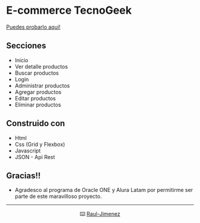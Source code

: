 # E-commerce TecnoGeek

[Puedes probarlo aqui!]()

## Secciones
* Inicio
* Ver detalle productos
* Buscar productos
* Login
* Administrar productos
* Agregar productos
* Editar productos
* Eliminar productos

## Construido con 

* Html
* Css (Grid y Flexbox)
* Javascript
* JSON - Api Rest

## Gracias!!

* Agradesco al programa de Oracle ONE y Alura Latam por permitirme ser parte de este maravilloso proyecto.
---

<div align="center">
  
  ⌨️  [Raul-Jimenez](https://github.com/Guerrero16) 
</div>
